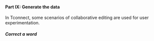 #### Part IX: Generate the data

In Tconnect, some scenarios of collaborative editing are used for user experimentation.

##### Correct a word


